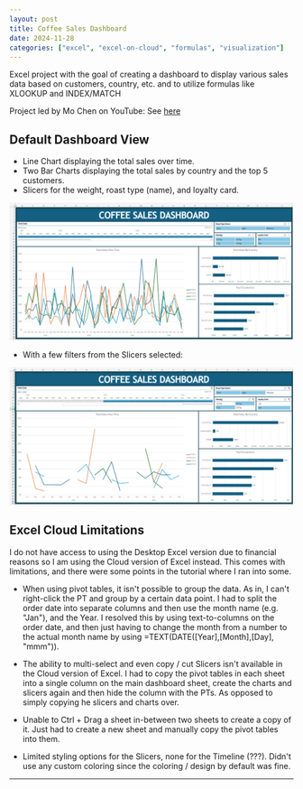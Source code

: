 ```yaml
---
layout: post
title: Coffee Sales Dashboard
date: 2024-11-28
categories: ["excel", "excel-on-cloud", "formulas", "visualization"]
---
```


Excel project with the goal of creating a dashboard to display various sales data based on customers, country, etc. and to utilize formulas like XLOOKUP and INDEX/MATCH  

Project led by Mo Chen on YouTube: See [here](https://www.youtube.com/watch?v=m13o5aqeCbM)

## **Default Dashboard View**
- Line Chart displaying the total sales over time.
- Two Bar Charts displaying the total sales by country and the top 5 customers.
- Slicers for the weight, roast type (name), and loyalty card.

![Coffee Sales Dashboard Default](../../img/main_dashboard.png)

- With a few filters from the Slicers selected:

![Coffee Sales Dashboard Filtered](../../img/dashboard_filtered.png)

## **Excel Cloud Limitations** 
I do not have access to using the Desktop Excel version due to financial reasons so I am using the Cloud version of Excel instead. This comes with limitations, and there were some points in the tutorial where I ran into some.
- When using pivot tables, it isn't possible to group the data. As in, I can't right-click the PT and group by a certain data point. I had to split the order date into separate columns and then use the month name (e.g. "Jan"), and the Year.
   I resolved this by using text-to-columns on the order date, and then just having to change the month from a number to the actual month name by using =TEXT(DATE([Year],[Month],[Day], "mmm")).  

- The ability to multi-select and even copy / cut Slicers isn't available in the Cloud version of Excel.
   I had to copy the pivot tables in each sheet into a single column on the main dashboard sheet, create the charts and slicers again and then hide the column with the PTs. As opposed to simply copying he slicers and charts over.  

- Unable to Ctrl + Drag a sheet in-between two sheets to create a copy of it.
   Just had to create a new sheet and manually copy the pivot tables into them.  

- Limited styling options for the Slicers, none for the Timeline (???).
   Didn't use any custom coloring since the coloring / design by default was fine.  

---
